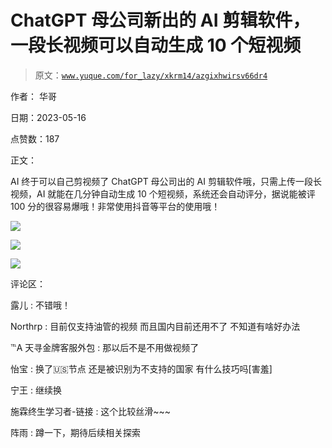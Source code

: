 # ChatGPT 母公司新出的 AI 剪辑软件，一段长视频可以自动生成 10 个短视频

> 原文：[`www.yuque.com/for_lazy/xkrm14/azgixhwirsv66dr4`](https://www.yuque.com/for_lazy/xkrm14/azgixhwirsv66dr4)

作者： 华哥

日期：2023-05-16

点赞数：187

正文：

AI 终于可以自己剪视频了 ChatGPT 母公司出的 AI 剪辑软件哦，只需上传一段长视频，AI 就能在几分钟自动生成 10 个短视频，系统还会自动评分，据说能被评 100 分的很容易爆哦！非常使用抖音等平台的使用哦！

![](img/38678311e316f394641ba077082c3528.png)  

![](img/66abb6a239f259ee721f4e6edd9ba265.png)  

![](img/fa73682dc3035c46d731cca86ac026a8.png)  

评论区：

露儿 : 不错哦！

Northrp : 目前仅支持油管的视频 而且国内目前还用不了 不知道有啥好办法

℡A 天寻金牌客服外包 : 那以后不是不用做视频了

怡宝 : 换了🇺🇸节点 还是被识别为不支持的国家 有什么技巧吗[害羞]

宁王 : 继续换

施霖终生学习者-链接 : 这个比较丝滑~~~

阵雨 : 蹲一下，期待后续相关探索



